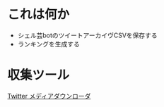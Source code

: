 # これは何か
- シェル芸botのツイートアーカイヴCSVを保存する
- ランキングを生成する

# 収集ツール
[Twitter メディアダウンローダ](https://memo.furyutei.work/entry/20160723/1469282864)
